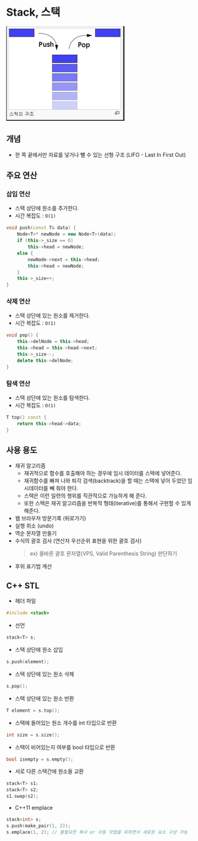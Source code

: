 # Stack, 스택

![](imgs/1.PNG)
## 개념
- 한 쪽 끝에서만 자료를 넣거나 뺄 수 있는 선형 구조 (LIFO - Last In First Out)

## 주요 연산
### 삽입 연산
- 스택 상단에 원소를 추가한다.
- 시간 복잡도 : `O(1)`
```c++
void push(const T& data) {
	Node<T>* newNode = new Node<T>(data);
	if (this->_size == 0)
		this->head = newNode;
	else {
		newNode->next = this->head;
		this->head = newNode;
	}
	this->_size++;
}
```
### 삭제 연산
- 스택 상단에 있는 원소를 제거한다.
- 시간 복잡도 : `O(1)`
```c++
void pop() {
	this->delNode = this->head;
	this->head = this->head->next;
	this->_size--;
	delete this->delNode;
}
```
### 탐색 연산
- 스택 상단에 있는 원소를 탐색한다.
- 시간 복잡도 : `O(1)`
```c++
T top() const {
	return this->head->data;
}
```

## 사용 용도
- 재귀 알고리즘
	- 재귀적으로 함수를 호출해야 하는 경우에 임시 데이터를 스택에 넣어준다.
	- 재귀함수를 빠져 나와 퇴각 검색(backtrack)을 할 때는 스택에 넣어 두었던 임시데이터를 빼 줘야 한다.
	- 스택은 이런 일련의 행위를 직관적으로 가능하게 해 준다.
	- 또한 스택은 재귀 알고리즘을 반복적 형태(iterative)를 통해서 구현할 수 있게해준다.
- 웹 브라우저 방문기록 (뒤로가기)
- 실행 취소 (undo)
- 역순 문자열 만들기
- 수식의 괄호 검사 (연산자 우선순위 표현을 위한 괄호 검사)
	> ex) 올바른 괄호 문자열(VPS, Valid Parenthesis String) 판단하기
- 후위 표기법 계산

## C++ STL
- 헤더 파일
```c++
#include <stack>
```
- 선언
```c++
stack<T> s;
```
- 스택 상단에 원소 삽입
```c++
s.push(element);
```
- 스택 상단에 있는 원소 삭제
```c++
s.pop();
```
- 스택 상단에 있는 원소 반환
```c++
T element = s.top();
```
- 스택에 들어있는 원소 개수를 int 타입으로 반환
```c++
int size = s.size();
```
- 스택이 비어있는지 여부를 bool 타입으로 반환
```c++
bool isempty = s.empty();
```
- 서로 다른 스택간에 원소들 교환
```c++
stack<T> s1;
stack<T> s2;
s1.swap(s2);
```
- C++11 emplace
```c++
stack<int> s;
s.push(make_pair(1, 2));
s.emplace(1, 2); // 불필요한 복사 or 이동 작업을 피하면서 새로운 요소 구성 가능
```
